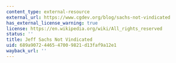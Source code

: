 ```yaml
---
content_type: external-resource
external_url: https://www.cgdev.org/blog/sachs-not-vindicated
has_external_license_warning: true
license: https://en.wikipedia.org/wiki/All_rights_reserved
status: ''
title: Jeff Sachs Not Vindicated
uid: 689a9072-4465-4700-9821-d13faf9a12e1
wayback_url: ''
---
```

